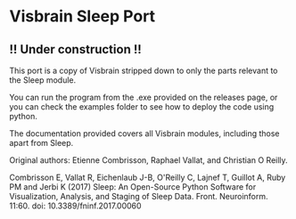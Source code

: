 # Visbrain Sleep Port

## !! Under construction !!

This port is a copy of Visbrain stripped down to only the parts relevant to the Sleep module.

You can run the program from the .exe provided on the releases page, or you can check the examples folder to see how to deploy the code using python.

The documentation provided covers all Visbrain modules, including those apart from Sleep.

Original authors:
Etienne Combrisson, Raphael Vallat, and Christian O Reilly.

Combrisson E, Vallat R, Eichenlaub J-B, O'Reilly C, Lajnef T, Guillot A, Ruby PM and Jerbi K (2017) Sleep: An Open-Source Python Software for Visualization, Analysis, and Staging of Sleep Data. Front. Neuroinform. 11:60. doi: 10.3389/fninf.2017.00060